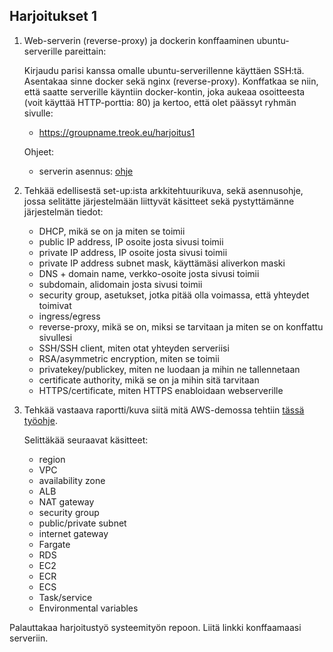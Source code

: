 ## Harjoitukset 1

1. Web-serverin (reverse-proxy) ja dockerin konffaaminen ubuntu-serverille pareittain:

    Kirjaudu parisi kanssa omalle ubuntu-serverillenne käyttäen SSH:tä. Asentakaa sinne docker sekä nginx (reverse-proxy). Konffatkaa se niin, että saatte serverille käyntiin docker-kontin, joka aukeaa osoitteesta (voit käyttää HTTP-porttia: 80) ja kertoo, että olet päässyt ryhmän sivulle:

    - https://groupname.treok.eu/harjoitus1

    Ohjeet:
    - serverin asennus: [ohje](https://otredu.github.io/devops/csc_setup.html) 

2. Tehkää edellisestä set-up:ista arkkitehtuurikuva, sekä asennusohje, jossa selitätte järjestelmään liittyvät käsitteet sekä pystyttämänne järjestelmän tiedot:

    - DHCP, mikä se on ja miten se toimii
    - public IP address, IP osoite josta sivusi toimii
    - private IP address, IP osoite josta sivusi toimii
    - private IP address subnet mask, käyttämäsi aliverkon maski
    - DNS + domain name, verkko-osoite josta sivusi toimii
    - subdomain, alidomain josta sivusi toimii
    - security group, asetukset, jotka pitää olla voimassa, että yhteydet toimivat
    - ingress/egress
    - reverse-proxy, mikä se on, miksi se tarvitaan ja miten se on konffattu sivullesi
    - SSH/SSH client, miten otat yhteyden serveriisi
    - RSA/asymmetric encryption, miten se toimii 
    - privatekey/publickey, miten ne luodaan ja mihin ne tallennetaan
    - certificate authority, mikä se on ja mihin sitä tarvitaan
    - HTTPS/certificate, miten HTTPS enabloidaan webserverille

3. Tehkää vastaava raportti/kuva siitä mitä AWS-demossa tehtiin [tässä työohje](https://container-workshop.juhala.people.aws.dev/). 

    Selittäkää seuraavat käsitteet:

    - region
    - VPC
    - availability zone
    - ALB
    - NAT gateway
    - security group
    - public/private subnet
    - internet gateway
    - Fargate
    - RDS 
    - EC2
    - ECR
    - ECS
    - Task/service
    - Environmental variables
     
Palauttakaa harjoitustyö systeemityön repoon. Liitä linkki konffaamaasi serveriin.